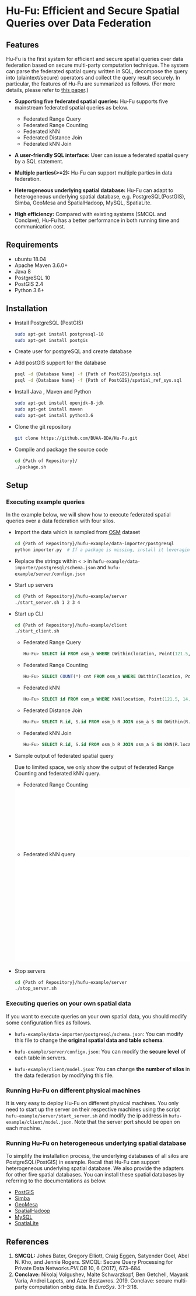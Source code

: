 # Hu-Fu: Efficient and Secure Spatial Queries over Data Federation

## Features

Hu-Fu is the first system for efficient and secure spatial queries over data federation based on secure multi-party computation technique. The system can parse the federated spatial query written in SQL, decompose the query into (plaintext/secure) operators and collect the query result securely.  In particular, the features of Hu-Fu are summarized as follows. (For more details, please refer to [this paper](hufu2021.pdf).)

* **Supporting five federated spatial queries:** Hu-Fu supports five mainstream federated spatial queries as below.
  * Federated Range Query
  * Federated Range Counting
  * Federated kNN
  * Federated Distance Join
  * Federated kNN Join

* **A user-friendly SQL interface:** User can issue a federated spatial query by a SQL statement.

* **Multiple parties(>=2):** Hu-Fu can support multiple parties in data federation.

* **Heterogeneous underlying spatial database:** Hu-Fu can adapt to heterogeneous underlying spatial database, e.g. PostgreSQL(PostGIS), Simba, GeoMesa and SpatialHadoop, MySQL, SpatiaLite.

* **High efficiency:** Compared with existing systems (SMCQL and Conclave),  Hu-Fu has a better performance in both running time and communication cost.

## Requirements

* ubuntu 18.04
* Apache Maven 3.6.0+
* Java 8
* PostgreSQL 10
* PostGIS 2.4
* Python 3.6+

## Installation

* Install PostgreSQL (PostGIS)

  ```bash
  sudo apt-get install postgresql-10
  sudo apt-get install postgis
  ```

* Create user for postgreSQL and create database

* Add postGIS support for the database

  ```bash
  psql -d {Database Name} -f {Path of PostGIS}/postgis.sql 
  psql -d {Database Name} -f {Path of PostGIS}/spatial_ref_sys.sql
  ```

* Install Java , Maven and Python

  ```bash
  sudo apt-get install openjdk-8-jdk
  sudo apt-get install maven
  sudo apt-get install python3.6
  ```

* Clone the git repository

  ```bash
  git clone https://github.com/BUAA-BDA/Hu-Fu.git
  ```

* Compile and package the source code

  ```bash
  cd {Path of Repository}/
  ./package.sh
  ```

## Setup

### Executing example queries

In the example below, we will show how to execute federated spatial queries over a data federation with four silos.

* Import the data which is sampled from [OSM](https://www.openstreetmap.org/) dataset

  ```bash
  cd {Path of Repository}/hufu-example/data-importer/postgresql
  python importer.py  # If a package is missing, install it leveraging 'pip'.
  ```

* Replace the strings within `< >` in `hufu-example/data-importer/postgresql/schema.json` and `hufu-example/server/configx.json`

* Start up servers

  ```bash
  cd {Path of Repository}/hufu-example/server
  ./start_server.sh 1 2 3 4
  ```

* Start up CLI

  ```bash
  cd {Path of Repository}/hufu-example/client
  ./start_client.sh
  ```

  * Federated Range Query

    ```sql
    Hu-Fu> SELECT id FROM osm_a WHERE DWithin(location, Point(121.5, 14.5), 0.5);
    ```

  * Federated Range Counting

    ```sql
    Hu-Fu> SELECT COUNT(*) cnt FROM osm_a WHERE DWithin(location, Point(121.5, 14.5), 0.5);
    ```

  * Federated kNN

    ```sql
    Hu-Fu> SELECT id FROM osm_a WHERE KNN(location, Point(121.5, 14.5), 8);
    ```

  * Federated Distance Join

    ```sql
    Hu-Fu> SELECT R.id, S.id FROM osm_b R JOIN osm_a S ON DWithin(R.location, S.location, 0.2);
    ```

  * Federated kNN Join

    ```sql
    Hu-Fu> SELECT R.id, S.id FROM osm_b R JOIN osm_a S ON KNN(R.location, S.location, 8);
    ```
  
* Sample output of federated spatial query

  Due to limited space, we only show the output of federated Range Counting and federated kNN query.

  * Federated Range Counting
  <img src="sample_output_rangecounting.svg" alt="sample_output" style="zoom: 50%;" />

  * Federated kNN query
  <img src="sample_output_knn.svg" alt="sample_output" style="zoom: 50%;" />

* Stop servers

  ```bash
  cd {Path of Repository}/hufu-example/server
  ./stop_server.sh
  ```

### Executing  queries on your own spatial data

If you want to execute queries on your own spatial data, you should modify some configuration files as follows.

* `hufu-example/data-importer/postgresql/schema.json`:  You can modify this file to change the **original spatial data and table schema**.

* `hufu-example/server/configx.json`:  You can modify the **secure level** of each table in servers.

* `hufu-example/client/model.json`:   You can change **the number of silos** in the data federation by modifying this file.

### Running Hu-Fu on different physical machines

It is very easy to deploy Hu-Fu on different physical machines. You only need to start up the server on their respective machines using the script `hufu-example/server/start_server.sh` and modify the ip address in `hufu-example/client/model.json`. Note that the server port should be open on each machine.

### Running Hu-Fu on heterogeneous underlying spatial database

To simplify the installation process, the underlying databases of all silos are PostgreSQL(PostGIS) in example. Recall that Hu-Fu can support heterogeneous underlying spatial database. We also provide the adapters for other five spatial databases. You can install these spatial databases by referring to the documentations as below.

* [PostGIS](https://postgis.net/)
* [Simba](http://www.cs.utah.edu/~dongx/simba/)
* [GeoMesa](https://www.geomesa.org/)
* [SpatialHadoop](http://spatialhadoop.cs.umn.edu/)
* [MySQL](https://dev.mysql.com/doc/refman/8.0/en/spatial-types.html)
* [SpatiaLite](https://www.gaia-gis.it/fossil/libspatialite/home)

## References

1. **SMCQL:** Johes Bater, Gregory Elliott, Craig Eggen, Satyender Goel, Abel N. Kho, and Jennie Rogers. SMCQL: Secure Query Processing for Private Data Networks.*PVLDB* 10, 6 (2017), 673–684.
2. **Conclave:** Nikolaj Volgushev, Malte Schwarzkopf, Ben Getchell, Mayank Varia, Andrei Lapets, and Azer Bestavros. 2019. Conclave: secure multi\-party computation onbig data. In *EuroSys*. 3:1–3:18.
